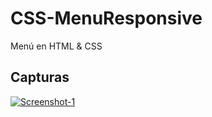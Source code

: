 # CSS-MenuResponsive
Menú en HTML &amp; CSS


## Capturas

<a href="https://ibb.co/ync1sWx"><img src="https://i.ibb.co/KjpkyF8/Screenshot-1.jpg" alt="Screenshot-1" border="0"></a>
